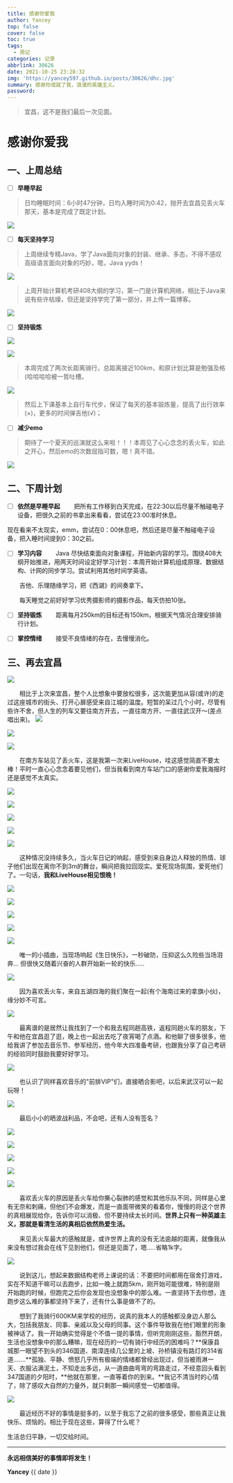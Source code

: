 ```yaml
---
title: 感谢你爱我
author: Yancey
top: false
cover: false
toc: true
tags:
  - 周记
categories: 记录
abbrlink: 30626
date: 2021-10-25 23:28:32
img: 'https://yancey597.github.io/posts/30626/dhc.jpg'
summary: 感谢你成就了我，浪漫的英雄主义。
password:
---
```


> 宜昌，这不是我们最后一次见面。

# 感谢你爱我

## 一、上周总结

- [ ] **早睡早起**
> 日均睡眠时间：6小时47分钟，日均入睡时间为0:42，抛开去宜昌见丢火车那天，基本是完成了既定计划。

<img src="https://yancey597.github.io/posts/30626/sleep.jpg" ></img>

- [ ] **每天坚持学习**
> 上周继续专精Java，学了Java面向对象的封装、继承、多态，不得不感叹高级语言面向对象的巧妙，嗯，Java yyds！

<img src="https://yancey597.github.io/posts/30626/java.jpg" ></img>

> 上周开始计算机考研408大纲的学习，第一门是计算机网络，相比于Java来说有些许枯燥，但还是坚持学完了第一部分，并上传一篇博客。

<img src="https://yancey597.github.io/posts/30626/network.jpg" ></img>


- [ ] **坚持锻炼**

<img src="https://yancey597.github.io/posts/30626/yeqi.jpg" ></img>

<img src="https://yancey597.github.io/posts/30626/yeqi1.jpg" ></img>

> 本周完成了两次长距离骑行，总距离接近100km，和原计划比算是勉强及格(哈哈哈哈被一哲吐槽。 

<img src="https://yancey597.github.io/posts/30626/yeqi2.jpg" ></img>

> 然后上下课基本上自行车代步，保证了每天的基本锻炼量，提高了出行效率(×)，更多的时间弹吉他(√)；

- [ ] **减少emo**
> 期待了一个夏天的巡演就这么来啦！！！本周见了心心念念的丢火车，如此之开心，然后emo的次数屈指可数，嗯！真不错。

<img src="https://yancey597.github.io/posts/30626/dhc.jpg" ></img>


## 二、下周计划

- [ ] **依然是早睡早起**
&emsp;&emsp;把所有工作移到白天完成，在22:30以后尽量不触碰电子设备，把很久之前的书拿出来看看，尝试在23:00准时休息。

现在看来不太现实，emm，尝试在0：00休息吧，然后还是尽量不触碰电子设备，把入睡时间提到0：30之前。

- [ ] **学习内容**
&emsp;&emsp;Java 尽快结束面向对象课程，开始新内容的学习。围绕408大纲开始推进，用两天时间设定好学习计划：本周开始计算机组成原理、数据结构、计网的同步学习。尝试利用其他时间学英语。

&emsp;&emsp;吉他、乐理随缘学习，把《西湖》的间奏拿下。

&emsp;&emsp;每天睡觉之前好好学习优秀摄影师的摄影作品，每天仿拍10张。

- [ ] **坚持锻炼**
&emsp;&emsp;距离每月250km的目标还有150km，根据天气情况合理安排骑行计划。

- [ ] **掌控情绪**
&emsp;&emsp;接受不良情绪的存在，去慢慢消化。

## 三、再去宜昌

<img src="https://yancey597.github.io/posts/30626/12.jpg" ></img>

&emsp;&emsp;相比于上次来宜昌，整个人比想象中要放松很多，这次能更加从容(或许)的走过这座城市的街头、打开心扉感受来自江城的温度。短暂的呆过几个小时，尽管有些许不舍，但人生的列车又要往南方开去，一直往南方开、一直往武汉开～(差点唱出来)。
<img src="https://yancey597.github.io/posts/30626/20.jpg" ></img>

<img src="https://yancey597.github.io/posts/30626/21.jpg" ></img>

<img src="https://yancey597.github.io/posts/30626/22.jpg" ></img>

&emsp;&emsp;在南方车站见了丢火车，这是我第一次来LiveHouse，哇这感觉简直不要太棒！平时一直心心念念着要见他们，但当我看到南方车站门口的感谢你爱我海报时还是感觉不太真实。

<img src="https://yancey597.github.io/posts/30626/1.jpg" ></img>

<img src="https://yancey597.github.io/posts/30626/2.jpg" ></img>

<img src="https://yancey597.github.io/posts/30626/3.jpg" ></img>

<img src="https://yancey597.github.io/posts/30626/4.jpg" ></img>

<img src="https://yancey597.github.io/posts/30626/5.jpg" ></img>


&emsp;&emsp;这种情况没持续多久，当火车日记的响起，感受到来自身边人释放的热情、球子他们出现在离你不到3m的舞台，瞬间把我拉回现实。爱死现场氛围，爱死他们了。一句话，**我和LiveHouse相见恨晚！**

<img src="https://yancey597.github.io/posts/30626/6.jpg" ></img>

<img src="https://yancey597.github.io/posts/30626/7.jpg" ></img>

<img src="https://yancey597.github.io/posts/30626/8.jpg" ></img>

<img src="https://yancey597.github.io/posts/30626/9.jpg" ></img>

<img src="https://yancey597.github.io/posts/30626/10.jpg" ></img>

&emsp;&emsp;唯一的小插曲，当现场响起《生日快乐》，一秒破防，压抑这么久险些当场泪奔... 但很快又随着兴奋的人群开始新一轮的快乐..... 

<img src="https://yancey597.github.io/posts/30626/11.jpg" ></img>


&emsp;&emsp;因为喜欢丢火车，来自五湖四海的我们聚在一起(有个海南过来的拿旗小伙)，缘分妙不可言。

<img src="https://yancey597.github.io/posts/30626/19.jpg" ></img>

&emsp;&emsp;最离谱的是居然让我找到了一个和我去程同趟高铁，返程同趟火车的朋友，下午和他在宜昌逛了逛，晚上也一起出去吃了夜宵喝了点酒。和他聊了很多很多，他给我讲了参加去音乐节、参军经历，他今年大四准备考研，也跟我分享了自己考研的经验同时鼓励我要好好学习。

<img src="https://yancey597.github.io/posts/30626/18.jpg" ></img>

&emsp;&emsp;也认识了同样喜欢音乐的"前排VIP"们，直接晒合影吧，以后来武汉可以一起玩呀！

<img src="https://yancey597.github.io/posts/30626/17.jpg" ></img>

&emsp;&emsp;最后小小的晒波战利品，不会吧，还有人没有签名？

<img src="https://yancey597.github.io/posts/30626/15.jpg" ></img>

<img src="https://yancey597.github.io/posts/30626/qm1.jpg" ></img>

<img src="https://yancey597.github.io/posts/30626/qm2.jpg" ></img>

<img src="https://yancey597.github.io/posts/30626/qm3.jpg" ></img>

<img src="https://yancey597.github.io/posts/30626/qm4.jpg" ></img>


&emsp;&emsp;喜欢丢火车的原因是丢火车给你撕心裂肺的感觉和其他乐队不同，同样是心里有无奈和刺痛，但他们不会爆发，而是一直面带微笑的看着你，慢慢的将这个世界的真相展现给你，告诉你可以消极、但不要持续太长时间。**世界上只有一种英雄主义，那就是看清生活的真相后依然热爱生活。**

&emsp;&emsp;来见丢火车最大的感触就是，或许世界上真的没有无法逾越的距离，就像我从来没有想过我会在线下见到他们，但还是见面了，嗯.....省略1k字。


<img src="https://yancey597.github.io/posts/30626/13.jpg" ></img>

&emsp;&emsp;说到这儿，想起来数据结构老师上课说的话：不要把时间都用在宿舍打游戏，实在不知道干嘛可以去跑步，比如一晚上就跑5km，刚开始可能很难，特别是刚开始跑的时候，但跑完之后你会发现也没想象中的那么难。一直坚持下去你想，连跑步这么难的事都坚持下来了，还有什么事是做不了的。

&emsp;&emsp;想到了我骑行600KM来学校的经历，说真的我本人的感触都没身边人那么大，包括我朋友、同事、亲戚以及父母的同事。这个事件导致我在他们眼里的形象被神话了。我一开始确实觉得是个不值一提的事情，但听完刚刚这些，豁然开朗，生活也没想象中的那么糟嘛，现在经历的一切有骑行中经历的困难吗？**保康县城那一眼望不到头的346国道、南漳连续几公里的上坡、孙桥镇没有路灯的314省道.......**孤独、平静、愤怒几乎所有极端的情绪都曾经出现过，但当被雨淋一天、衣服沾满泥土，不知走出多远，从一道曲曲弯弯的弯路走过，不经意回头看到347国道的夕阳时，**他就在那里，一直等着你的到来。**我记不清当时的心情了，除了感叹大自然的力量外，就只剩那一瞬间感觉一切都值得。

<img src="https://yancey597.github.io/posts/30626/121.jpg" ></img>

&emsp;&emsp;最近经历不好的事情是挺多的，以至于我忘了之前的很多感受，那些真正让我快乐、烦恼的。相比于现在这些，算得了什么呢？


生活总归平静，一切交给时间。

---
**永远相信美好的事情即将发生！**

**Yancey**
{{ date }}